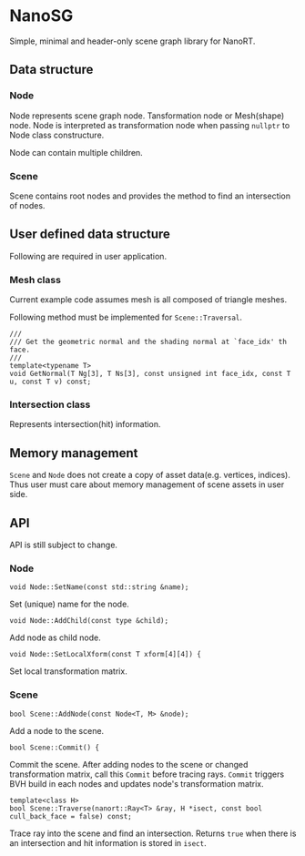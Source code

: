 # NanoSG

Simple, minimal and header-only scene graph library for NanoRT.

## Data structure

### Node

Node represents scene graph node. Tansformation node or Mesh(shape) node.
Node is interpreted as transformation node when passing `nullptr` to Node class constructure.

Node can contain multiple children.

### Scene

Scene contains root nodes and provides the method to find an intersection of nodes.

## User defined data structure

Following are required in user application.

### Mesh class

Current example code assumes mesh is all composed of triangle meshes.

Following method must be implemented for `Scene::Traversal`.

```
///
/// Get the geometric normal and the shading normal at `face_idx' th face.
///
template<typename T>
void GetNormal(T Ng[3], T Ns[3], const unsigned int face_idx, const T u, const T v) const;
```

### Intersection class

Represents intersection(hit) information.

## Memory management

`Scene` and `Node` does not create a copy of asset data(e.g. vertices, indices). Thus user must care about memory management of scene assets in user side.

## API

API is still subject to change.

### Node

```
void Node::SetName(const std::string &name);
```

Set (unique) name for the node.

```
void Node::AddChild(const type &child);
```

Add node as child node.

```
void Node::SetLocalXform(const T xform[4][4]) {
```

Set local transformation matrix.

### Scene

```
bool Scene::AddNode(const Node<T, M> &node);
```

Add a node to the scene.

```
bool Scene::Commit() {
```

Commit the scene. After adding nodes to the scene or changed transformation matrix, call this `Commit` before tracing rays.
`Commit` triggers BVH build in each nodes and updates node's transformation matrix.

```
template<class H>
bool Scene::Traverse(nanort::Ray<T> &ray, H *isect, const bool cull_back_face = false) const;
```

Trace ray into the scene and find an intersection.
Returns `true` when there is an intersection and hit information is stored in `isect`.
